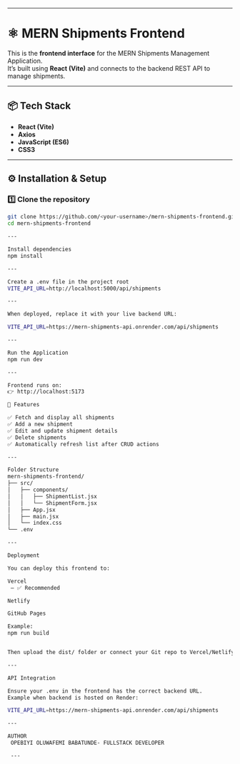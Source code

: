 
---


# ⚛️ MERN Shipments Frontend

This is the **frontend interface** for the MERN Shipments Management Application.  
It’s built using **React (Vite)** and connects to the backend REST API to manage shipments.

---

## 📦 Tech Stack
- **React (Vite)**
- **Axios**
- **JavaScript (ES6)**
- **CSS3**

---

## ⚙️ Installation & Setup

### 1️⃣ Clone the repository
```bash
git clone https://github.com/<your-username>/mern-shipments-frontend.git
cd mern-shipments-frontend

---

Install dependencies
npm install

---

Create a .env file in the project root
VITE_API_URL=http://localhost:5000/api/shipments

---

When deployed, replace it with your live backend URL:

VITE_API_URL=https://mern-shipments-api.onrender.com/api/shipments

---

Run the Application
npm run dev

---

Frontend runs on:
👉 http://localhost:5173

🧭 Features

✅ Fetch and display all shipments
✅ Add a new shipment
✅ Edit and update shipment details
✅ Delete shipments
✅ Automatically refresh list after CRUD actions

---

Folder Structure
mern-shipments-frontend/
├── src/
│   ├── components/
│   │   ├── ShipmentList.jsx
│   │   └── ShipmentForm.jsx
│   ├── App.jsx
│   ├── main.jsx
│   └── index.css
└── .env

---

Deployment

You can deploy this frontend to:

Vercel
 — ✅ Recommended

Netlify

GitHub Pages

Example:
npm run build


Then upload the dist/ folder or connect your Git repo to Vercel/Netlify.

---

API Integration

Ensure your .env in the frontend has the correct backend URL.
Example when backend is hosted on Render:

VITE_API_URL=https://mern-shipments-api.onrender.com/api/shipments

---

AUTHOR
 OPEBIYI OLUWAFEMI BABATUNDE- FULLSTACK DEVELOPER

 ---